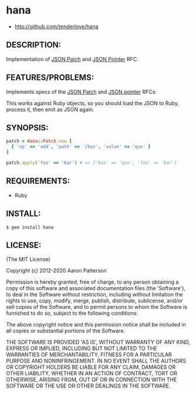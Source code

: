 # hana

* http://github.com/tenderlove/hana

## DESCRIPTION:

Implementation of [JSON Patch][1] and [JSON Pointer][2] RFC.

## FEATURES/PROBLEMS:

Implements specs of the [JSON Patch][1] and [JSON pointer][2] RFCs:

This works against Ruby objects, so you should load the JSON to Ruby,
process it, then emit as JSON again.

## SYNOPSIS:

```ruby
patch = Hana::Patch.new [
  { 'op' => 'add', 'path' => '/baz', 'value' => 'qux' }
]

patch.apply('foo' => 'bar') # => {'baz' => 'qux', 'foo' => 'bar'}
```

## REQUIREMENTS:

* Ruby

## INSTALL:

    $ gem install hana

## LICENSE:

(The MIT License)

Copyright (c) 2012-2020 Aaron Patterson

Permission is hereby granted, free of charge, to any person obtaining
a copy of this software and associated documentation files (the
'Software'), to deal in the Software without restriction, including
without limitation the rights to use, copy, modify, merge, publish,
distribute, sublicense, and/or sell copies of the Software, and to
permit persons to whom the Software is furnished to do so, subject to
the following conditions:

The above copyright notice and this permission notice shall be
included in all copies or substantial portions of the Software.

THE SOFTWARE IS PROVIDED 'AS IS', WITHOUT WARRANTY OF ANY KIND,
EXPRESS OR IMPLIED, INCLUDING BUT NOT LIMITED TO THE WARRANTIES OF
MERCHANTABILITY, FITNESS FOR A PARTICULAR PURPOSE AND NONINFRINGEMENT.
IN NO EVENT SHALL THE AUTHORS OR COPYRIGHT HOLDERS BE LIABLE FOR ANY
CLAIM, DAMAGES OR OTHER LIABILITY, WHETHER IN AN ACTION OF CONTRACT,
TORT OR OTHERWISE, ARISING FROM, OUT OF OR IN CONNECTION WITH THE
SOFTWARE OR THE USE OR OTHER DEALINGS IN THE SOFTWARE.

[1]: https://datatracker.ietf.org/doc/rfc6902/
[2]: http://tools.ietf.org/html/rfc6901
